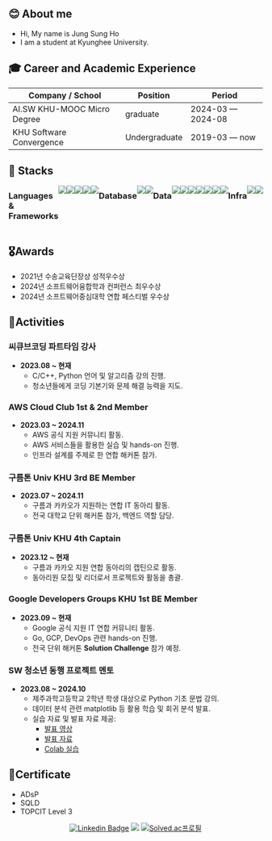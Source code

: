 ## 😊 About me
- Hi, My name is Jung Sung Ho
- I am a student at Kyunghee University.

## 🎓 Career and Academic Experience
<div align="center">
  
| Company / School                          | Position                       | Period            |
| ----------------------------------------- | ------------------------------ | ----------------- |
| AI.SW KHU-MOOC Micro Degree               | graduate                       | 2024-03 — 2024-08 |
| KHU Software Convergence                  | Undergraduate                  | 2019-03 — now     |

</div>


## 🔨 Stacks

<div style="display:flex; flex-direction:row;">
    <h3 align="left" style="margin-top: 10px"> Languages & Frameworks </h3>
    <img src="https://img.shields.io/badge/Python-3670A0?style=for-the-badge&logo=Python&logoColor=white">
    <img src="https://img.shields.io/badge/C++-00599C?style=for-the-badge&logo=C%2B%2B&logoColor=white">
    <img src="https://img.shields.io/badge/java-%23ED8B00.svg?style=for-the-badge&logo=openjdk&logoColor=white">
    <img src="https://img.shields.io/badge/Flask-000000?style=for-the-badge&logo=Flask&logoColor=white">
    <img src="https://img.shields.io/badge/FastAPI-009688?style=for-the-badge&logo=FastAPI&logoColor=white">
    <br>
    <h3 align="left" style="margin-top: 10px"> Database </h3>
    <img src="https://img.shields.io/badge/PostgreSQL-4169E1?style=for-the-badge&logo=postgresql&logoColor=white">
    <img src="https://img.shields.io/badge/MySQL-4479A1?style=for-the-badge&logo=mysql&logoColor=white">
    <br>
    <h3 align="left" style="margin-top: 10px"> Data </h3>
    <img src="https://img.shields.io/badge/Apache%20Airflow-FF7300?style=for-the-badge&logo=apache-airflow&logoColor=white">
    <img src="https://img.shields.io/badge/Apache%20Spark-E25A1C?style=for-the-badge&logo=apachespark&logoColor=white">
    <img src="https://img.shields.io/badge/Prometheus-009639?style=for-the-badge&logo=prometheus&logoColor=white">
    <img src="https://img.shields.io/badge/Grafana-F46800?style=for-the-badge&logo=grafana&logoColor=white">
    <br>
    <img src="https://img.shields.io/badge/Elasticsearch-005571?style=for-the-badge&logo=elasticsearch&logoColor=white">
    <img src="https://img.shields.io/badge/Fluent_bit-00B8B8?style=for-the-badge&logo=fluent-bit&logoColor=white">
    <img src="https://img.shields.io/badge/Kibana-005571?style=for-the-badge&logo=kibana&logoColor=white">
    <br>
    <h3 align="left" style="margin-top: 10px"> Infra </h3>
    <img src="https://img.shields.io/badge/Docker-2496ED?style=for-the-badge&logo=docker&logoColor=white">
    <img src="https://img.shields.io/badge/AWS-232F3E?style=for-the-badge&logo=amazonwebservices&logoColor=white">
</div>



## 🎖️Awards
- 2021년 수송교육단장상 성적우수상
- 2024년 소프트웨어융합학과 컨퍼런스 최우수상
- 2024년 소프트웨어중심대학 연합 페스티벌 우수상

## 🎯Activities
### 씨큐브코딩 파트타임 강사  
- **2023.08 ~ 현재**  
  - C/C++, Python 언어 및 알고리즘 강의 진행.  
  - 청소년들에게 코딩 기본기와 문제 해결 능력을 지도.  

### AWS Cloud Club 1st & 2nd Member  
- **2023.03 ~ 2024.11**  
  - AWS 공식 지원 커뮤니티 활동.  
  - AWS 서비스들을 활용한 실습 및 hands-on 진행.  
  - 인프라 설계를 주제로 한 연합 해커톤 참가.  

### 구름톤 Univ KHU 3rd BE Member  
- **2023.07 ~ 2024.11**  
  - 구름과 카카오가 지원하는 연합 IT 동아리 활동.  
  - 전국 대학교 단위 해커톤 참가, 백엔드 역할 담당.  

### 구름톤 Univ KHU 4th Captain  
- **2023.12 ~ 현재**  
  - 구름과 카카오 지원 연합 동아리의 캡틴으로 활동.  
  - 동아리원 모집 및 리더로서 프로젝트와 활동을 총괄.  

### Google Developers Groups KHU 1st BE Member  
- **2023.09 ~ 현재**  
  - Google 공식 지원 IT 연합 커뮤니티 활동.  
  - Go, GCP, DevOps 관련 hands-on 진행.  
  - 전국 단위 해커톤 **Solution Challenge** 참가 예정.  

### SW 청소년 동행 프로젝트 멘토  
- **2023.08 ~ 2024.10**  
  - 제주과학고등학교 2학년 학생 대상으로 Python 기초 문법 강의.  
  - 데이터 분석 관련 matplotlib 등 활용 학습 및 회귀 분석 발표.  
  - 실습 자료 및 발표 자료 제공:  
    - [발표 영상](https://drive.google.com/file/d/1B8RVFC7X_XHu9fgZLb_vF9kCRDvIRk2M/view?usp=drive_link)  
    - [발표 자료](https://drive.google.com/file/d/1zUHhQXoGd1mv6AgYlErOln_6B5ytYJeT/view)  
    - [Colab 실습](https://colab.research.google.com/drive/1ByXEca8A_NRKSwGkgT_Hargvega3PcJS?usp=drive_link)  
  
## 📖Certificate
- ADsP
- SQLD
- TOPCIT Level 3

<div align="center">
  
[![Linkedin Badge](https://img.shields.io/badge/-LinkedIn-blue?style=flat-square&logo=Linkedin&logoColor=white&link=https://www.linkedin.com/in/jineus/)](https://www.linkedin.com/in/jineus/)
<a href="https://itcodeheaven.tistory.com/" target="_blank"><img src="https://img.shields.io/badge/Tistory-FFFFFF?style=flat&logo=Storyblok&logoColor=000000"/></a>
[![Solved.ac프로필](http://mazassumnida.wtf/api/mini/generate_badge?boj=eu2525)](https://solved.ac/eu2525)

</div>
